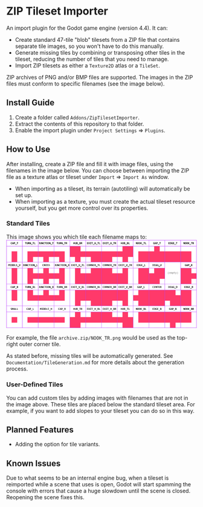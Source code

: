 # ZIP Tileset Importer
An import plugin for the Godot game engine (version 4.4). It can:
- Create standard 47-tile "blob" tilesets from a ZIP file that contains separate tile images, so you won't have to do this manually.
- Generate missing tiles by combining or transposing other tiles in the tileset, reducing the number of tiles that you need to manage.
- Import ZIP tilesets as either a `Texture2D` atlas or a `TileSet`.

ZIP archives of PNG and/or BMP files are supported. The images in the ZIP files must conform to specific filenames (see the image below).

## Install Guide
1. Create a folder called `Addons/ZipTilesetImporter`.
2. Extract the contents of this repository to that folder.
3. Enable the import plugin under `Project Settings` => `Plugins`.

## How to Use
After installing, create a ZIP file and fill it with image files, using the filenames in the image below. You can choose between importing the ZIP file as a texture atlas or tileset under `Import` => `Import As` window.
- When importing as a tileset, its terrain (autotiling) will automatically be set up.
- When importing as a texture, you must create the actual tileset resource yourself, but you get more control over its properties.

### Standard Tiles
This image shows you which tile each filename maps to:
![The tiles of a 47-tile blob tileset, and their identifiers.](TilesetReference.png)

For example, the file `archive.zip/NOOK_TR.png` would be used as the top-right outer corner tile.

As stated before, missing tiles will be automatically generated. See `Documentation/TileGeneration.md` for more details about the generation process.

### User-Defined Tiles
You can add custom tiles by adding images with filenames that are not in the image above. These tiles are placed below the standard tileset area. For example, if you want to add slopes to your tileset you can do so in this way.

## Planned Features
- Adding the option for tile variants.

## Known Issues
Due to what seems to be an internal engine bug, when a tileset is reimported while a scene that uses is open, Godot will start spamming the console with errors that cause a huge slowdown until the scene is closed. Reopening the scene fixes this.
